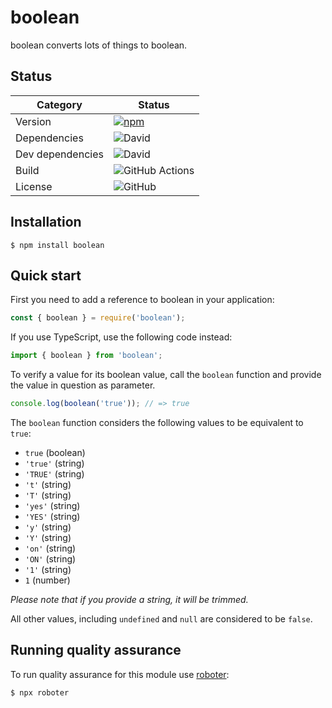 # boolean

boolean converts lots of things to boolean.

## Status

| Category         | Status                                                                                                                                     |
| ---------------- | ------------------------------------------------------------------------------------------------------------------------------------------ |
| Version          | [![npm](https://img.shields.io/npm/v/boolean)](https://www.npmjs.com/package/boolean)                                                      |
| Dependencies     | ![David](https://img.shields.io/david/thenativeweb/boolean)                                                                                |
| Dev dependencies | ![David](https://img.shields.io/david/dev/thenativeweb/boolean)                                                                            |
| Build            | ![GitHub Actions](https://github.com/thenativeweb/boolean/workflows/Release/badge.svg?branch=main) |
| License          | ![GitHub](https://img.shields.io/github/license/thenativeweb/boolean)                                                                      |

## Installation

```shell
$ npm install boolean
```

## Quick start

First you need to add a reference to boolean in your application:

```javascript
const { boolean } = require('boolean');
```

If you use TypeScript, use the following code instead:

```typescript
import { boolean } from 'boolean';
```

To verify a value for its boolean value, call the `boolean` function and provide the value in question as parameter.

```javascript
console.log(boolean('true')); // => true
```

The `boolean` function considers the following values to be equivalent to `true`:

-   `true` (boolean)
-   `'true'` (string)
-   `'TRUE'` (string)
-   `'t'` (string)
-   `'T'` (string)
-   `'yes'` (string)
-   `'YES'` (string)
-   `'y'` (string)
-   `'Y'` (string)
-   `'on'` (string)
-   `'ON'` (string)
-   `'1'` (string)
-   `1` (number)

_Please note that if you provide a string, it will be trimmed._

All other values, including `undefined` and `null` are considered to be `false`.

## Running quality assurance

To run quality assurance for this module use [roboter](https://www.npmjs.com/package/roboter):

```shell
$ npx roboter
```
